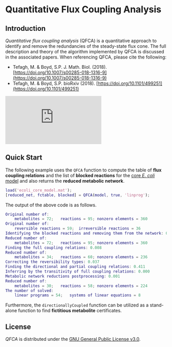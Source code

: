 Quantitative Flux Coupling Analysis
====

Introduction
----
*Quantitative flux coupling analysis* (QFCA) is a quantitative approach to identify and remove the redundancies of the steady-state flux cone. The full description and theory of the algorithm implemented by QFCA is discussed in the associated papers. When referencing QFCA, please cite the following:
- Tefagh, M. & Boyd, S.P. J. Math. Biol. (2018). [https://doi.org/10.1007/s00285-018-1316-9](https://doi.org/10.1007/s00285-018-1316-9)
- Tefagh, M. & Boyd, S.P. bioRxiv (2018). [https://doi.org/10.1101/499251](https://doi.org/10.1101/499251)

![Metabolic Network Reductions](https://connect.biorxiv.org/qr/qr_img.php?id=499251)

Quick Start
----
The following example uses the `QFCA` function to compute the table of **flux coupling relations** and the list of **blocked reactions** for the [core *E. coli* model](http://systemsbiology.ucsd.edu/Downloads/EcoliCore) and also returns the **reduced metabolic network**.
```matlab
load('ecoli_core_model.mat');
[reduced_net, fctable, blocked] = QFCA(model, true, 'linprog');
```
The output of the above code is as follows.
```matlab
Original number of:
	metabolites = 72;	reactions = 95;	nonzero elements = 360
Original number of:
	reversible reactions = 59;	irreversible reactions = 36
Identifying the blocked reactions and removing them from the network: 0.034
Reduced number of:
	metabolites = 72;	reactions = 95;	nonzero elements = 360
Finding the full coupling relations: 0.008
Reduced number of:
	metabolites = 34;	reactions = 60;	nonzero elements = 236
Correcting the reversibility types: 0.037
Finding the directional and partial coupling relations: 0.411
Inferring by the transitivity of full coupling relations: 0.000
Metabolic network reductions postprocessing: 0.001
Reduced number of:
	metabolites = 30;	reactions = 58;	nonzero elements = 224
The number of solved:
	linear programs = 54;	systems of linear equations = 8
```
Furthermore, the `directionallyCoupled` function can be utilized as a stand-alone function to find **fictitious metabolite** certificates.

License
----
*QFCA* is distributed under the [GNU General Public License v3.0](http://www.gnu.org/copyleft/gpl.html).
